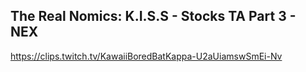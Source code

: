 ## The Real Nomics: K.I.S.S - Stocks TA Part 3 - NEX
https://clips.twitch.tv/KawaiiBoredBatKappa-U2aUiamswSmEi-Nv

